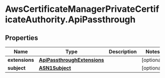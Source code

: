 # AwsCertificateManagerPrivateCertificateAuthority.ApiPassthrough

## Properties

Name | Type | Description | Notes
------------ | ------------- | ------------- | -------------
**extensions** | [**ApiPassthroughExtensions**](ApiPassthroughExtensions.md) |  | [optional] 
**subject** | [**ASN1Subject**](ASN1Subject.md) |  | [optional] 


